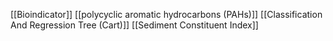 [[Bioindicator]]
[[polycyclic aromatic hydrocarbons (PAHs)]]
[[Classification And Regression Tree (Cart)]]
[[Sediment Constituent Index]]
